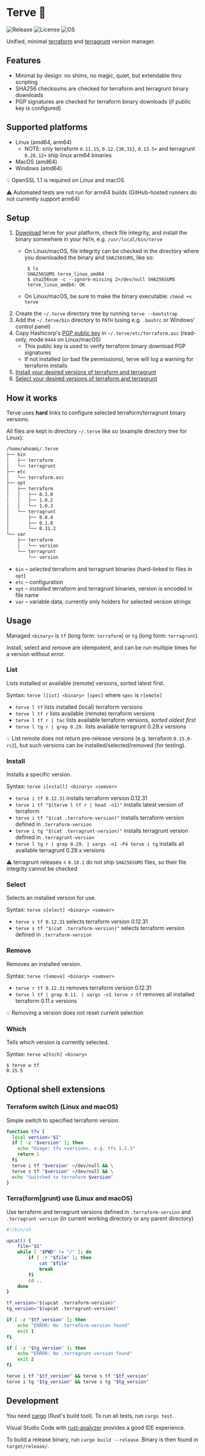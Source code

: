 # Terve 👋

![Release](https://img.shields.io/github/v/release/superblk/terve)
![License](https://img.shields.io/github/license/superblk/terve)
![OS](https://img.shields.io/badge/os-Linux%20%7C%20macOS%20%7C%20Windows-ff69b4)

Unified, minimal [terraform](https://www.terraform.io/downloads.html) and [terragrunt](https://github.com/gruntwork-io/terragrunt/releases) version manager.

## Features

- Minimal by design: no shims, no magic, quiet, but extendable thru scripting
- SHA256 checksums are checked for terraform and terragrunt binary downloads
- PGP signatures are checked for terraform binary downloads (if public key is configured)

## Supported platforms

- Linux (amd64, arm64)
  - NOTE: only terraform `0.11.15`, `0.12.{30,31}`, `0.13.5+` and terragrunt `0.28.12+` ship linux arm64 binaries
- MacOS (amd64)
- Windows (amd64)

💡 OpenSSL 1.1 is required on Linux and macOS

⚠️ Automated tests are not run for arm64 builds (GitHub-hosted runners do not currently support arm64)

## Setup

1. [Download](https://github.com/superblk/terve/releases/latest) terve for your platform, check file integrity, and install the binary somewhere in your `PATH`, e.g. `/usr/local/bin/terve`
    - On Linux/macOS, file integrity can be checked in the directory where you downloaded the binary and `SHA256SUMS`, like so:
           
           $ ls
           SHA256SUMS terve_linux_amd64
           $ sha256sum -c --ignore-missing 2>/dev/null SHA256SUMS
           terve_linux_amd64: OK
    
    - On Linux/macOS, be sure to make the binary executable: `chmod +x terve`
1. Create the `~/.terve` directory tree by running `terve --bootstrap`
1. Add the `~/.terve/bin` directory to `PATH` (using e.g. `.bashrc` or Windows' control panel)
1. Copy Hashicorp's [PGP public key](https://www.hashicorp.com/security) in `~/.terve/etc/terraform.asc` (read-only, mode `0444` on Linux/macOS)
    - This public key is used to verify terraform binary download PGP signatures
    - If not installed (or bad file permissions), terve will log a warning for terraform installs
1. [Install your desired versions of terraform and terragrunt](#install)
1. [Select your desired versions of terraform and terragrunt](#select)

## How it works

Terve uses **hard** links to configure selected terraform/terragrunt binary versions.

All files are kept in directory `~/.terve` like so (example directory tree for Linux):

```txt
/home/whoami/.terve
├── bin
│   ├── terraform
│   └── terragrunt
├── etc
│   └── terraform.asc
├── opt
│   ├── terraform
│   │   ├── 0.1.0
│   │   ├── 1.0.2
│   │   └── 1.0.3
│   └── terragrunt
│       ├── 0.0.4
│       ├── 0.1.0
│       └── 0.31.2
└── var
    ├── terraform
    │   └── version
    └── terragrunt
        └── version
```

- `bin` – _selected_ terraform and terragrunt binaries (hard-linked to files in `opt`)
- `etc` – configuration
- `opt` – _installed_ terraform and terragrunt binaries, version is encoded in file name
- `var` – variable data, currently only holders for selected version strings

## Usage

Managed `<binary>` is `tf` (long form: `terraform`) or `tg` (long form: `terragrunt`).

Install, select and remove are idempotent, and can be run multiple times for a version without error.

### List

Lists installed or available (remote) versions, sorted latest first.

Syntax: `terve l[ist] <binary> [spec]` where `spec` is `r[emote]`

- `terve l tf` lists installed (local) terraform versions
- `terve l tf r` lists available (remote) terraform versions
- `terve l tf r | tac` lists available terraform versions, _sorted oldest first_
- `terve l tg r | grep 0.29.` lists available terragrunt 0.29.x versions

💡 List remote does not return pre-release versions (e.g. terraform `0.15.0-rc2`), but such versions can be installed/selected/removed (for testing).

### Install

Installs a specific version.

Syntax: `terve i[nstall] <binary> <semver>`

- `terve i tf 0.12.31` installs terraform version 0.12.31
- `terve i tf "$(terve l tf r | head -n1)"` installs latest version of terraform
- `terve i tf "$(cat .terraform-version)"` installs terraform version defined in `.terraform-version`
- `terve i tg "$(cat .terragrunt-version)"` installs terragrunt version defined in `.terragrunt-version`
- `terve l tg r | grep 0.29. | xargs -n1 -P4 terve i tg` installs all available terragrunt 0.29.x versions

⚠️ terragrunt releases < `0.18.1` do not ship `SHA256SUMS` files, so their file integrity cannot be checked

### Select

Selects an installed version for use.

Syntax: `terve s[elect] <binary> <semver>`

- `terve s tf 0.12.31` selects terraform version 0.12.31
- `terve s tf "$(cat .terraform-version)"` selects terraform version defined in `.terraform-version`

### Remove

Removes an installed version.

Syntax: `terve r[emove] <binary> <semver>`

- `terve r tf 0.12.31` removes terraform version 0.12.31
- `terve l tf | grep 0.11. | xargs -n1 terve r tf` removes all installed terraform 0.11.x versions

💡 Removing a version does not reset current selection

### Which

Tells which version is currently selected.

Syntax: `terve w[hich] <binary>`

```shell
$ terve w tf
0.15.5
```

## Optional shell extensions

### Terraform switch (Linux and macOS)

Simple switch to specified terraform version.

```sh
function tfv {
  local version="$1"
  if [ -z "$version" ]; then
    echo "Usage: tfv <version>, e.g. tfv 1.2.3"
    return 1
  fi
  terve i tf "$version" >/dev/null && \
  terve s tf "$version" >/dev/null && \
  echo "Switched to terraform $version"
}
```

### Terra(form|grunt) use (Linux and macOS)

Use terraform and terragrunt versions defined in `.terraform-version` and `.terragrunt-version` (in current working directory or any parent directory)

```sh
#!/bin/sh

upcat() {
    file="$1"
    while [ "$PWD" != "/" ]; do
        if [ -r "$file" ]; then
            cat "$file"
            break
        fi
        cd ..
    done
}

tf_version="$(upcat .terraform-version)"
tg_version="$(upcat .terragrunt-version)"

if [ -z "$tf_version" ]; then
    echo "ERROR: No .terraform-version found"
    exit 1
fi

if [ -z "$tg_version" ]; then
    echo "ERROR: No .terragrunt-version found"
    exit 2
fi

terve i tf "$tf_version" && terve s tf "$tf_version"
terve i tg "$tg_version" && terve s tg "$tg_version"
```

## Development

You need [cargo](https://rustup.rs/) (Rust's build tool). To run all tests, run `cargo test`.

Visual Studio Code with [rust-analyzer](https://marketplace.visualstudio.com/items?itemName=matklad.rust-analyzer) provides a good IDE experience.

To build a release binary, run `cargo build --release`. Binary is then found in `target/release/`.
